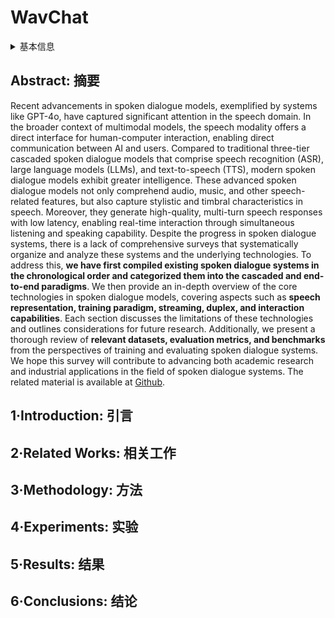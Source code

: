 # WavChat

<details>
<summary>基本信息</summary>

- 标题: "WavChat: A Survey of Spoken Dialogue Models"
- 作者:
  - 01 Shengpeng Ji (浙江大学, shengpengji@zju.edu.cn)
  - 00 Yifu Chen (浙江大学)
  - 00 Minghui Fang (浙江大学)
  - 00 Jialong Zuo (浙江大学)
  - 00 Jingyu Lu (浙江大学)
  - 00 Hanting Wang (浙江大学)
  - 00 Ziyue Jiang (浙江大学)
  - 00 Long Zhou (微软)
  - 00 Shujie Liu (微软)
  - 00 Xize Cheng (浙江大学)
  - 00 Xiaoda Yang (浙江大学)
  - 00 Zehan Wang (浙江大学)
  - 00 Qian Yang (浙江大学)
  - 00 Jian Li (腾讯优图实验室)
  - 00 Yidi Jiang (阿里巴巴)
  - 00 Jingzhen He (阿里巴巴)
  - 00 Yunfei Chu (阿里巴巴)
  - 00 Jin Xu (阿里巴巴)
  - 00 Zhou Zhao (浙江大学, zhaozhou@zju.edu.cn)
- 链接:
  - [ArXiv](https://arxiv.org/abs/2411.13577)
  - [Publication]
  - [Github](https://github.com/jishengpeng/WavChat)0
  - [Demo]
- 文件:
  - [ArXiv](2411.13577v1__Survey__WavChat__A_Survey_of_Spoken_Dialogue_Models.pdf)
  - [Publication] #TODO

</details>

## Abstract: 摘要

Recent advancements in spoken dialogue models, exemplified by systems like GPT-4o, have captured significant attention in the speech domain.
In the broader context of multimodal models, the speech modality offers a direct interface for human-computer interaction, enabling direct communication between AI and users.
Compared to traditional three-tier cascaded spoken dialogue models that comprise speech recognition (ASR), large language models (LLMs), and text-to-speech (TTS), modern spoken dialogue models exhibit greater intelligence.
These advanced spoken dialogue models not only comprehend audio, music, and other speech-related features, but also capture stylistic and timbral characteristics in speech.
Moreover, they generate high-quality, multi-turn speech responses with low latency, enabling real-time interaction through simultaneous listening and speaking capability.
Despite the progress in spoken dialogue systems, there is a lack of comprehensive surveys that systematically organize and analyze these systems and the underlying technologies.
To address this, **we have first compiled existing spoken dialogue systems in the chronological order and categorized them into the cascaded and end-to-end paradigms**.
We then provide an in-depth overview of the core technologies in spoken dialogue models, covering aspects such as **speech representation, training paradigm, streaming, duplex, and interaction capabilities**.
Each section discusses the limitations of these technologies and outlines considerations for future research.
Additionally, we present a thorough review of **relevant datasets, evaluation metrics, and benchmarks** from the perspectives of training and evaluating spoken dialogue systems.
We hope this survey will contribute to advancing both academic research and industrial applications in the field of spoken dialogue systems.
The related material is available at [Github](https://github.com/jishengpeng/WavChat).

## 1·Introduction: 引言

## 2·Related Works: 相关工作

## 3·Methodology: 方法

## 4·Experiments: 实验

## 5·Results: 结果

## 6·Conclusions: 结论
